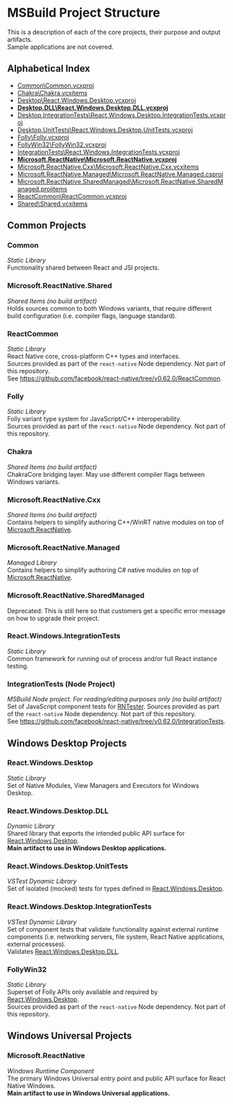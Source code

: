 # MSBuild Project Structure

This is a description of each of the core projects, their purpose and output artifacts.<br/>
Sample applications are not covered.

## Alphabetical Index
- [Common\Common.vcxproj](#Common)
- [Chakra\Chakra.vcxitems](#Chakra)
- [Desktop\React.Windows.Desktop.vcxproj](#React.Windows.Desktop)
- **[Desktop.DLL\React.Windows.Desktop.DLL.vcxproj](#React.Windows.Desktop.DLL)**
- [Desktop.IntegrationTests\React.Windows.Desktop.IntegrationTests.vcxproj](#React.Windows.Desktop.IntegrationTests)
- [Desktop.UnitTests\React.Windows.Desktop.UnitTests.vcxproj](#React.Windows.Desktop.UnitTests)
- [Folly\Folly.vcxproj](#Folly)
- [FollyWin32\FollyWin32.vcxproj](#FollyWin32)
- [IntegrationTests\React.Windows.IntegrationTests.vcxproj](#React.Windows.IntegrationTests)
- **[Microsoft.ReactNative\Microsoft.ReactNative.vcxproj](#Microsoft.ReactNative)**
- [Microsoft.ReactNative.Cxx\Microsoft.ReactNative.Cxx.vcxitems](#Microsoft.ReactNative.Cxx)
- [Microsoft.ReactNative.Managed\Microsoft.ReactNative.Managed.csproj](#Microsoft.ReactNative.Managed)
- [Microsoft.ReactNative.SharedManaged\Microsoft.ReactNative.SharedManaged.projitems](#Microsoft.ReactNative.SharedManaged)
- [ReactCommon\ReactCommon.vcxproj](#ReactCommon)
- [Shared\Shared.vcxitems](#Microsoft.ReactNative.Shared)

## Common Projects

### Common
*Static Library*\
Functionality shared between React and JSI projects.

### Microsoft.ReactNative.Shared
*Shared Items (no build artifact)*\
Holds sources common to both Windows variants, that require different build configuration
(i.e. compiler flags, language standard).

### ReactCommon
*Static Library*\
React Native core, cross-platform C++ types and interfaces.\
Sources provided as part of the `react-native` Node dependency. Not part of this repository.\
See https://github.com/facebook/react-native/tree/v0.62.0/ReactCommon.

### Folly
*Static Library*\
Folly variant type system for JavaScript/C++ interoperability.\
Sources provided as part of the `react-native` Node dependency. Not part of this repository.

### Chakra
*Shared Items (no build artifact)*\
ChakraCore bridging layer. May use different compiler flags between Windows variants.

### Microsoft.ReactNative.Cxx
*Shared Items (no build artifact)*\
Contains helpers to simplify authoring C++/WinRT native modules on top of [Microsoft.ReactNative](#Microsoft.ReactNative).

### Microsoft.ReactNative.Managed
*Managed Library*\
Contains helpers to simplify authoring C# native modules on top of [Microsoft.ReactNative](#Microsoft.ReactNative).

### Microsoft.ReactNative.SharedManaged
Deprecated: This is still here so that customers get a specific error message on how to upgrade their project.

### React.Windows.IntegrationTests
*Static Library*\
Common framework for running out of process and/or full React instance testing.

### IntegrationTests (Node Project)
*MSBuild Node project. For reading/editing purposes only (no build artifact)*\
Set of JavaScript component tests for [RNTester](https://github.com/facebook/react-native/tree/v0.62.0/RNTester).
Sources provided as part of the `react-native` Node dependency. Not part of this repository.\
See https://github.com/facebook/react-native/tree/v0.62.0/IntegrationTests.

## Windows Desktop Projects

### React.Windows.Desktop
*Static Library*\
Set of Native Modules, View Managers and Executors for Windows Desktop.

### React.Windows.Desktop.DLL
*Dynamic Library*\
Shared library that exports the intended public API surface for [React.Windows.Desktop](#React.Windows.Desktop).\
**Main artifact to use in Windows Desktop applications.**

### React.Windows.Desktop.UnitTests
*VSTest Dynamic Library*\
Set of isolated (mocked) tests for types defined in [React.Windows.Desktop](#React.Windows.Desktop).

### React.Windows.Desktop.IntegrationTests
*VSTest Dynamic Library*\
Set of component tests that validate functionality against external runtime components
(i.e. networking servers, file system, React Native applications, external processes).\
Validates [React.Windows.Desktop.DLL](#React.Windows.Desktop.DLL).

### FollyWin32
*Static Library*\
Superset of Folly APIs only available and required by [React.Windows.Desktop](#React.Windows.Desktop).\
Sources provided as part of the `react-native` Node dependency. Not part of this repository.

## Windows Universal Projects

### Microsoft.ReactNative
*Windows Runtime Component*</br>
The primary Windows Universal entry point and public API surface for React Native Windows.\
**Main artifact to use in Windows Universal applications.**
